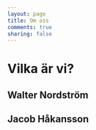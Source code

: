 ```yaml
---
layout: page
title: Om oss
comments: true
sharing: false
---
```

# Vilka är vi?

## Walter Nordström

## Jacob Håkansson
